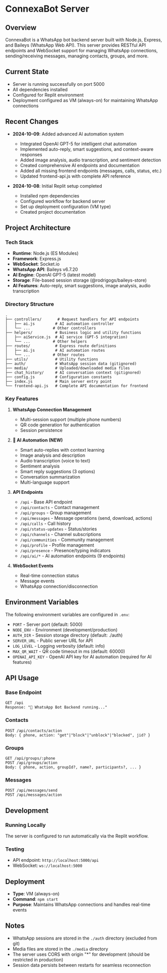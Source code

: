# ConnexaBot Server

## Overview
ConnexaBot is a WhatsApp bot backend server built with Node.js, Express, and Baileys (WhatsApp Web API). This server provides RESTful API endpoints and WebSocket support for managing WhatsApp connections, sending/receiving messages, managing contacts, groups, and more.

## Current State
- Server is running successfully on port 5000
- All dependencies installed
- Configured for Replit environment
- Deployment configured as VM (always-on) for maintaining WhatsApp connections

## Recent Changes
- **2024-10-09**: Added advanced AI automation system
  - Integrated OpenAI GPT-5 for intelligent chat automation
  - Implemented auto-reply, smart suggestions, and context-aware responses
  - Added image analysis, audio transcription, and sentiment detection
  - Created comprehensive AI endpoints and documentation
  - Added all missing frontend endpoints (messages, calls, status, etc.)
  - Updated frontend-api.js with complete API reference
  
- **2024-10-08**: Initial Replit setup completed
  - Installed npm dependencies
  - Configured workflow for backend server
  - Set up deployment configuration (VM type)
  - Created project documentation

## Project Architecture

### Tech Stack
- **Runtime**: Node.js (ES Modules)
- **Framework**: Express.js
- **WebSocket**: Socket.io
- **WhatsApp API**: Baileys v6.7.20
- **AI Engine**: OpenAI GPT-5 (latest model)
- **Storage**: File-based session storage (@rodrigogs/baileys-store)
- **AI Features**: Auto-reply, smart suggestions, image analysis, audio transcription

### Directory Structure
```
.
├── controllers/       # Request handlers for API endpoints
│   ├── ai.js         # AI automation controller
│   └── ...          # Other controllers
├── helpers/          # Business logic and utility functions
│   ├── aiService.js  # AI service (GPT-5 integration)
│   └── ...          # Other helpers
├── routes/           # Express route definitions
│   ├── ai.js         # AI automation routes
│   └── ...          # Other routes
├── utils/            # Utility functions
├── auth/             # WhatsApp session data (gitignored)
├── media/            # Uploaded/downloaded media files
├── chat_history/     # AI conversation context (gitignored)
├── config.js         # Configuration constants
├── index.js          # Main server entry point
└── frontend-api.js   # Complete API documentation for frontend
```

### Key Features
1. **WhatsApp Connection Management**
   - Multi-session support (multiple phone numbers)
   - QR code generation for authentication
   - Session persistence

2. **🤖 AI Automation (NEW)**
   - Smart auto-replies with context learning
   - Image analysis and description
   - Audio transcription (voice to text)
   - Sentiment analysis
   - Smart reply suggestions (3 options)
   - Conversation summarization
   - Multi-language support

3. **API Endpoints**
   - `/api` - Base API endpoint
   - `/api/contacts` - Contact management
   - `/api/groups` - Group management
   - `/api/messages` - Message operations (send, download, actions)
   - `/api/calls` - Call history
   - `/api/status-updates` - Status/stories
   - `/api/channels` - Channel subscriptions
   - `/api/communities` - Community management
   - `/api/profile` - Profile management
   - `/api/presence` - Presence/typing indicators
   - `/api/ai/*` - AI automation endpoints (9 endpoints)

4. **WebSocket Events**
   - Real-time connection status
   - Message events
   - WhatsApp connection/disconnection

## Environment Variables
The following environment variables are configured in `.env`:

- `PORT` - Server port (default: 5000)
- `NODE_ENV` - Environment (development/production)
- `AUTH_DIR` - Session storage directory (default: ./auth)
- `SERVER_URL` - Public server URL for API
- `LOG_LEVEL` - Logging verbosity (default: info)
- `MAX_QR_WAIT` - QR code timeout in ms (default: 60000)
- `OPENAI_API_KEY` - OpenAI API key for AI automation (required for AI features)

## API Usage

### Base Endpoint
```
GET /api
Response: "🚀 WhatsApp Bot Backend running..."
```

### Contacts
```
POST /api/contacts/action
Body: { phone, action: "get"|"block"|"unblock"|"blocked", jid? }
```

### Groups
```
GET /api/groups/:phone
POST /api/groups/action
Body: { phone, action, groupId?, name?, participants?, ... }
```

### Messages
```
POST /api/messages/send
POST /api/messages/action
```

## Development

### Running Locally
The server is configured to run automatically via the Replit workflow.

### Testing
- API endpoint: `http://localhost:5000/api`
- WebSocket: `ws://localhost:5000`

## Deployment
- **Type**: VM (always-on)
- **Command**: `npm start`
- **Purpose**: Maintains WhatsApp connections and handles real-time events

## Notes
- WhatsApp sessions are stored in the `./auth` directory (excluded from git)
- Media files are stored in the `./media` directory
- The server uses CORS with origin "*" for development (should be restricted in production)
- Session data persists between restarts for seamless reconnection
